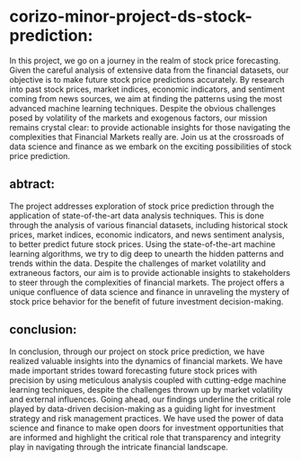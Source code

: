 # corizo-minor-project-ds-stock-prediction:

In this project, we go on a journey in the realm of stock price forecasting. Given the careful analysis of extensive data from the financial datasets, our objective is to make future stock price predictions accurately. By research into past stock prices, market indices, economic indicators, and sentiment coming from news sources, we aim at finding the patterns using the most advanced machine learning techniques. Despite the obvious challenges posed by volatility of the markets and exogenous factors, our mission remains crystal clear: to provide actionable insights for those navigating the complexities that Financial Markets really are. Join us at the crossroads of data science and finance as we embark on the exciting possibilities of stock price prediction.

## abtract:
The project addresses exploration of stock price prediction through the application of state-of-the-art data analysis techniques. This is done through the analysis of various financial datasets, including historical stock prices, market indices, economic indicators, and news sentiment analysis, to better predict future stock prices. Using the state-of-the-art machine learning algorithms, we try to dig deep to unearth the hidden patterns and trends within the data. Despite the challenges of market volatility and extraneous factors, our aim is to provide actionable insights to stakeholders to steer through the complexities of financial markets. The project offers a unique confluence of data science and finance in unraveling the mystery of stock price behavior for the benefit of future investment decision-making.

## conclusion:
In conclusion, through our project on stock price prediction, we have realized valuable insights into the dynamics of financial markets. We have made important strides toward forecasting future stock prices with precision by using meticulous analysis coupled with cutting-edge machine learning techniques, despite the challenges thrown up by market volatility and external influences. Going ahead, our findings underline the critical role played by data-driven decision-making as a guiding light for investment strategy and risk management practices. We have used the power of data science and finance to make open doors for investment opportunities that are informed and highlight the critical role that transparency and integrity play in navigating through the intricate financial landscape.

